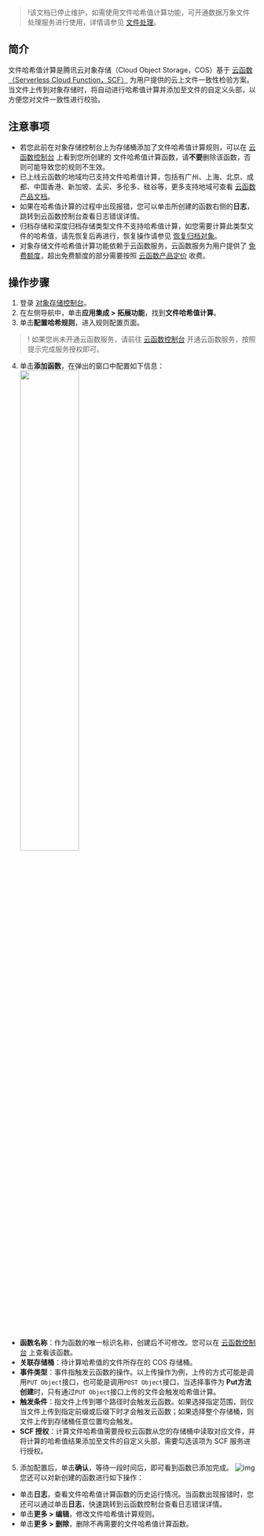 >!该文档已停止维护，如需使用文件哈希值计算功能，可开通数据万象文件处理服务进行使用，详情请参见 [文件处理](https://cloud.tencent.com/document/product/436/82326)。


## 简介

文件哈希值计算是腾讯云对象存储（Cloud Object Storage，COS）基于 [云函数（Serverless Cloud Function，SCF）](https://cloud.tencent.com/document/product/583) 为用户提供的云上文件一致性检验方案。当文件上传到对象存储时，将自动进行哈希值计算并添加至文件的自定义头部，以方便您对文件一致性进行校验。

## 注意事项


- 若您此前在对象存储控制台上为存储桶添加了文件哈希值计算规则，可以在 [云函数控制台](https://console.cloud.tencent.com/scf/list?rid=1&ns=default) 上看到您所创建的 文件哈希值计算函数，请**不要**删除该函数，否则可能导致您的规则不生效。
- 已上线云函数的地域均已支持文件哈希值计算，包括有广州、上海、北京、成都、中国香港、新加坡、孟买、多伦多、硅谷等，更多支持地域可查看 [云函数产品文档](https://cloud.tencent.com/document/product/583)。
- 如果在哈希值计算的过程中出现报错，您可以单击所创建的函数右侧的**日志**，跳转到云函数控制台查看日志错误详情。
- 归档存储和深度归档存储类型文件不支持哈希值计算，如您需要计算此类型文件的哈希值，请先恢复后再进行，恢复操作请参见 [恢复归档对象](https://cloud.tencent.com/document/product/436/32430)。
- 对象存储文件哈希值计算功能依赖于云函数服务，云函数服务为用户提供了 [免费额度](https://cloud.tencent.com/document/product/583/12282)，超出免费额度的部分需要按照 [云函数产品定价](https://cloud.tencent.com/document/product/583/12281) 收费。

## 操作步骤

1. 登录 [对象存储控制台](https://console.cloud.tencent.com/cos5)。
2. 在左侧导航中，单击**应用集成 > 拓展功能**，找到**文件哈希值计算**。
3. 单击**配置哈希规则**，进入规则配置页面。
>! 如果您尚未开通云函数服务，请前往 [云函数控制台](https://console.cloud.tencent.com/scf) 开通云函数服务，按照提示完成服务授权即可。
>
4. 单击**添加函数**，在弹出的窗口中配置如下信息：
<img src="https://main.qcloudimg.com/raw/b87217d555d0b3e8d1272d4ce9bdd0b3.png" style="width: 50%;"></br>
 - **函数名称**：作为函数的唯一标识名称，创建后不可修改。您可以在 [云函数控制台](https://console.cloud.tencent.com/scf/list?rid=1&ns=default) 上查看该函数。
 - **关联存储桶**：待计算哈希值的文件所存在的 COS 存储桶。
 - **事件类型**：事件指触发云函数的操作。以上传操作为例，上传的方式可能是调用`PUT Object`接口，也可能是调用`POST Object`接口，当选择事件为 **Put方法创建**时，只有通过`PUT Object`接口上传的文件会触发哈希值计算。
 - **触发条件**：指文件上传到哪个路径时会触发云函数。如果选择指定范围，则仅当文件上传到指定前缀或后缀下时才会触发云函数；如果选择整个存储桶，则文件上传到存储桶任意位置均会触发。
 - **SCF 授权**：计算文件哈希值需要授权云函数从您的存储桶中读取对应文件，并将计算的哈希值结果添加至文件的自定义头部，需要勾选该项为 SCF 服务进行授权。
5. 添加配置后，单击**确认**，等待一段时间后，即可看到函数已添加完成。
![img](https://main.qcloudimg.com/raw/0c19d5425ee8f8efda848f38c4ffdb7f.png)
您还可以对新创建的函数进行如下操作：
 - 单击**日志**，查看文件哈希值计算函数的历史运行情况。当函数出现报错时，您还可以通过单击**日志**，快速跳转到云函数控制台查看日志错误详情。
 - 单击**更多 > 编辑**，修改文件哈希值计算规则。
 - 单击**更多 > 删除**，删除不再需要的文件哈希值计算函数。
